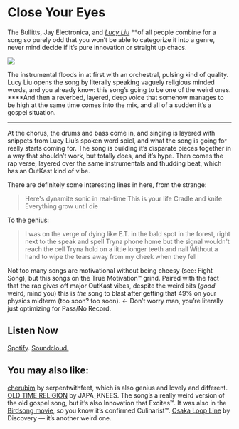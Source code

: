 # Close Your Eyes
The Bullitts, Jay Electronica, and [*Lucy Liu*](https://www.google.com/search?q=lucy+liu&rlz=1C5CHFA_enUS816US816&oq=Lucy+Liu&aqs=chrome.0.0l6.354j0j0&sourceid=chrome&ie=UTF-8) **of all people combine for a song so purely odd that you won’t be able to categorize it into a genre, never mind decide if it’s pure innovation or straight up chaos. 

![](https://paper-attachments.dropbox.com/s_D28F1653541A95281558959FF37FF64234995FFF59E7A14E584084C4F6D47A0A_1569799778511_image.png)


The instrumental floods in at first with an orchestral, pulsing kind of quality. Lucy Liu opens the song by literally speaking vaguely religious minded words, and you already know: this song’s going to be one of the weird ones. ****And then a reverbed, layered, deep voice that somehow manages to be high at the same time comes into the mix, and all of a sudden it’s a gospel situation. 
****
At the chorus, the drums and bass come in, and singing is layered with snippets from Lucy Liu’s spoken word spiel, and what the song is going for really starts coming for. The song is building it’s disparate pieces together in a way that shouldn’t work, but totally does, and it’s hype. 
Then comes the rap verse, layered over the same instrumentals and thudding beat, which has an OutKast kind of vibe.  

There are definitely some interesting lines in here, from the strange:

> Here's dynamite sonic in real-time
> This is your life
> Cradle and knife
> Everything grow until die 

To the genius:

> I was on the verge of dying like E.T.
> in the bald spot in the forest, right next to the speak and spell
> Tryna phone home but the signal wouldn't reach the cell
> Tryna hold on a little longer teeth and nail
> Without a hand to wipe the tears away from my cheek when they fell

Not too many songs are motivational without being cheesy (see: Fight Song), but this songs on the True Motivation™ grind. Paired with the fact that the rap gives off major OutKast vibes, despite the weird bits (*good* weird, mind you) this is *the* song to blast after getting that 49% on your physics midterm (too soon? too soon). ← Don’t worry man, you’re literally just optimizing for Pass/No Record.


## Listen Now

[Spotify](https://open.spotify.com/track/2pqZZ0HQqh30Uqt2JZJJfB?si=ZW1Pt61hTdOVGaL5PZv3XA). 
[Soundcloud.](https://soundcloud.com/thebullitts/close-your-eyes-ft-jay)

## You may also like:

[cherubim](https://open.spotify.com/track/33WWpKWXxiDTNtc8Y3LHWV?si=Lr0_oCgzSEixfsv4fMtQJQ) by serpentwithfeet, which is also genius and lovely and different. 
[OLD TIME RELIGION](https://soundcloud.com/japa_knees/old-time-religion) by JAPA_KNEES. The song’s a really weird version of the old gospel song, but it’s also Innovation that Excites™. It was also in the [Birdsong movie](https://www.youtube.com/watch?v=4URMxcg7yQE), so you know it’s confirmed Culinarist™. 
[Osaka Loop Line](https://open.spotify.com/track/4H9FGIjS07wouhMIHNNjEb?si=bxBWXbT-QtWbMlJLB0aNIQ) by Discovery — it’s another weird one.


